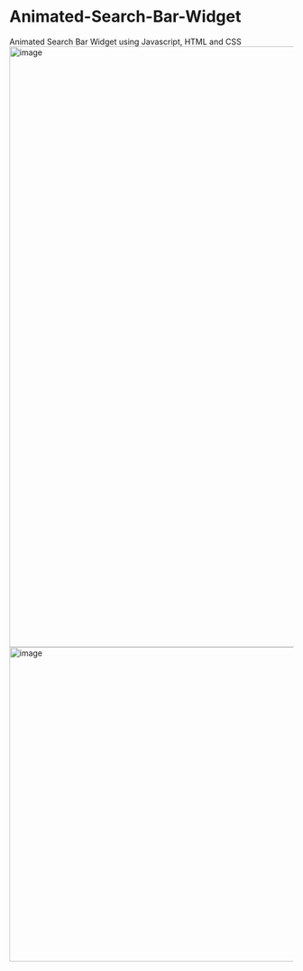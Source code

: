 # Animated-Search-Bar-Widget
Animated Search Bar Widget using Javascript, HTML and CSS
<img width="1064" alt="image" src="https://github.com/turgutguvenc/Animated-Search-Bar-Widget/assets/63226091/b2ff555e-db72-4209-b04e-3a8174c052c8">
<img width="557" alt="image" src="https://github.com/turgutguvenc/Animated-Search-Bar-Widget/assets/63226091/ad83b008-8e7f-4807-b5ba-080d7389e626">


